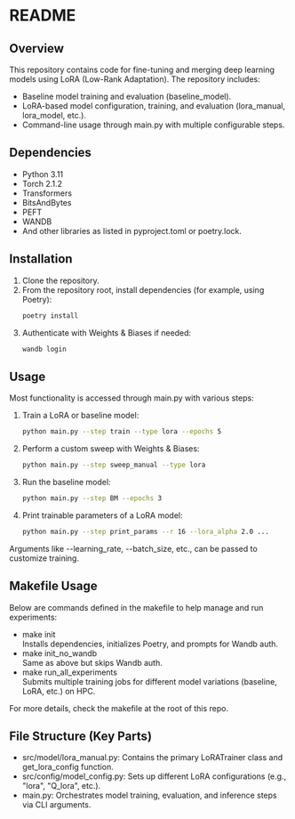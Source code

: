 # README

## Overview

This repository contains code for fine-tuning and merging deep learning models using LoRA (Low-Rank Adaptation). The repository includes:

- Baseline model training and evaluation (baseline_model).
- LoRA-based model configuration, training, and evaluation (lora_manual, lora_model, etc.).
- Command-line usage through main.py with multiple configurable steps.

## Dependencies

- Python 3.11
- Torch 2.1.2
- Transformers
- BitsAndBytes
- PEFT
- WANDB
- And other libraries as listed in pyproject.toml or poetry.lock.

## Installation

1. Clone the repository.
2. From the repository root, install dependencies (for example, using Poetry):
   ```bash
   poetry install
   ```
3. Authenticate with Weights & Biases if needed:
   ```bash
   wandb login
   ```

## Usage

Most functionality is accessed through main.py with various steps:

1. Train a LoRA or baseline model:
   ```bash
   python main.py --step train --type lora --epochs 5
   ```
2. Perform a custom sweep with Weights & Biases:
   ```bash
   python main.py --step sweep_manual --type lora
   ```
3. Run the baseline model:
   ```bash
   python main.py --step BM --epochs 3
   ```
4. Print trainable parameters of a LoRA model:
   ```bash
   python main.py --step print_params --r 16 --lora_alpha 2.0 ...
   ```

Arguments like --learning_rate, --batch_size, etc., can be passed to customize training.

## Makefile Usage

Below are commands defined in the makefile to help manage and run experiments:

- make init  
  Installs dependencies, initializes Poetry, and prompts for Wandb auth.
- make init_no_wandb  
  Same as above but skips Wandb auth.
- make run_all_experiments  
  Submits multiple training jobs for different model variations (baseline, LoRA, etc.) on HPC.

For more details, check the makefile at the root of this repo.

## File Structure (Key Parts)

- src/model/lora_manual.py: Contains the primary LoRATrainer class and get_lora_config function.
- src/config/model_config.py: Sets up different LoRA configurations (e.g., "lora", "Q_lora", etc.).
- main.py: Orchestrates model training, evaluation, and inference steps via CLI arguments.
